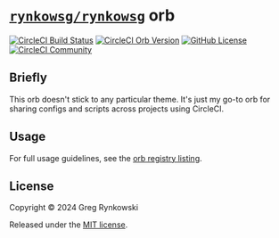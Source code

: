 # [`rynkowsg/rynkowsg`][orb-page] orb

[![CircleCI Build Status][ci-build-badge]][ci-build]
[![CircleCI Orb Version][orb-version-badge]][orb-page]
[![GitHub License][license-badge]][license]
[![CircleCI Community][orbs-discuss-badge]][orbs-discuss]

## Briefly

This orb doesn't stick to any particular theme. It's just my go-to orb for sharing configs and scripts across projects using CircleCI.

## Usage

For full usage guidelines, see the [orb registry listing][orb-page].

## License

Copyright © 2024 Greg Rynkowski

Released under the [MIT license][license].

[ci-build-badge]: https://circleci.com/gh/rynkowsg/rynkowsg-orb.svg?style=shield "CircleCI Build Status"
[ci-build]: https://circleci.com/gh/rynkowsg/rynkowsg-orb
[license-badge]: https://img.shields.io/badge/license-MIT-lightgrey.svg
[license]: https://raw.githubusercontent.com/rynkowsg/rynkowsg-orb/master/LICENSE
[orb-page]: https://circleci.com/developer/orbs/orb/rynkowsg/rynkowsg
[orb-version-badge]: https://badges.circleci.com/orbs/rynkowsg/rynkowsg.svg
[orbs-discuss-badge]: https://img.shields.io/badge/community-CircleCI%20Discuss-343434.svg
[orbs-discuss]: https://discuss.circleci.com/c/ecosystem/orbs
